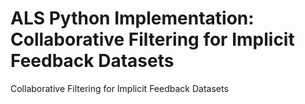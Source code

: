 # ALS Python Implementation: Collaborative Filtering for Implicit Feedback Datasets
Collaborative Filtering for Implicit Feedback Datasets
